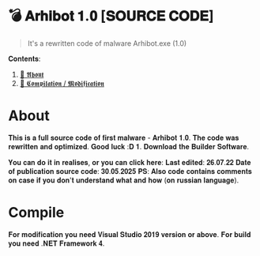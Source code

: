 # 💣 𝐀𝐫𝐡𝐢𝐛𝐨𝐭 𝟏.𝟎 [𝐒𝐎𝐔𝐑𝐂𝐄 𝐂𝐎𝐃𝐄]
> It's a rewritten code of malware Arhibot.exe (1.0)

<summary> 𝐂𝐨𝐧𝐭𝐞𝐧𝐭𝐬: </summary>
<ol>
    <li><a href="#about"> 📘 𝕬𝖇𝖔𝖚𝖙 </a></li>
    <li><a href="#compile"> 📝 𝕮𝖔𝖒𝖕𝖎𝖑𝖆𝖙𝖎𝖔𝖓 / 𝕸𝖔𝖉𝖎𝖋𝖎𝖈𝖆𝖙𝖎𝖔𝖓  </a></li>
</ol>

# About
𝐓𝐡𝐢𝐬 𝐢𝐬 𝐚 𝐟𝐮𝐥𝐥 𝐬𝐨𝐮𝐫𝐜𝐞 𝐜𝐨𝐝𝐞 𝐨𝐟 𝐟𝐢𝐫𝐬𝐭 𝐦𝐚𝐥𝐰𝐚𝐫𝐞 - 𝐀𝐫𝐡𝐢𝐛𝐨𝐭 𝟏.𝟎. 𝐓𝐡𝐞 𝐜𝐨𝐝𝐞 𝐰𝐚𝐬 𝐫𝐞𝐰𝐫𝐢𝐭𝐭𝐞𝐧 𝐚𝐧𝐝 𝐨𝐩𝐭𝐢𝐦𝐢𝐳𝐞𝐝. 𝐆𝐨𝐨𝐝 𝐥𝐮𝐜𝐤 :𝐃
 𝟏. 𝐃𝐨𝐰𝐧𝐥𝐨𝐚𝐝 𝐭𝐡𝐞 𝐁𝐮𝐢𝐥𝐝𝐞𝐫 𝐒𝐨𝐟𝐭𝐰𝐚𝐫𝐞.

 𝐘𝐨𝐮 𝐜𝐚𝐧 𝐝𝐨 𝐢𝐭 𝐢𝐧 𝐫𝐞𝐚𝐥𝐢𝐬𝐞𝐬, 𝐨𝐫 𝐲𝐨𝐮 𝐜𝐚𝐧 𝐜𝐥𝐢𝐜𝐤 𝐡𝐞𝐫𝐞:
 𝐋𝐚𝐬𝐭 𝐞𝐝𝐢𝐭𝐞𝐝: 𝟐𝟔.𝟎𝟕.𝟐𝟐
 𝐃𝐚𝐭𝐞 𝐨𝐟 𝐩𝐮𝐛𝐥𝐢𝐜𝐚𝐭𝐢𝐨𝐧 𝐬𝐨𝐮𝐫𝐜𝐞 𝐜𝐨𝐝𝐞: 𝟑𝟎.𝟎𝟓.𝟐𝟎𝟐𝟓
 𝐏𝐒: 𝐀𝐥𝐬𝐨 𝐜𝐨𝐝𝐞 𝐜𝐨𝐧𝐭𝐚𝐢𝐧𝐬 𝐜𝐨𝐦𝐦𝐞𝐧𝐭𝐬 𝐨𝐧 𝐜𝐚𝐬𝐞 𝐢𝐟 𝐲𝐨𝐮 𝐝𝐨𝐧'𝐭 𝐮𝐧𝐝𝐞𝐫𝐬𝐭𝐚𝐧𝐝 𝐰𝐡𝐚𝐭 𝐚𝐧𝐝 𝐡𝐨𝐰 (𝐨𝐧 𝐫𝐮𝐬𝐬𝐢𝐚𝐧 𝐥𝐚𝐧𝐠𝐮𝐚𝐠𝐞). 
# Compile
𝐅𝐨𝐫 𝐦𝐨𝐝𝐢𝐟𝐢𝐜𝐚𝐭𝐢𝐨𝐧 𝐲𝐨𝐮 𝐧𝐞𝐞𝐝 𝐕𝐢𝐬𝐮𝐚𝐥 𝐒𝐭𝐮𝐝𝐢𝐨 𝟐𝟎𝟏𝟗 𝐯𝐞𝐫𝐬𝐢𝐨𝐧 𝐨𝐫 𝐚𝐛𝐨𝐯𝐞.
𝐅𝐨𝐫 𝐛𝐮𝐢𝐥𝐝 𝐲𝐨𝐮 𝐧𝐞𝐞𝐝 .𝐍𝐄𝐓 𝐅𝐫𝐚𝐦𝐞𝐰𝐨𝐫𝐤 𝟒.
